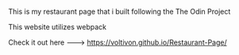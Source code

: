 This is my restaurant page that i built following the The Odin Project

This website utilizes webpack

Check it out here ---> https://voltivon.github.io/Restaurant-Page/



